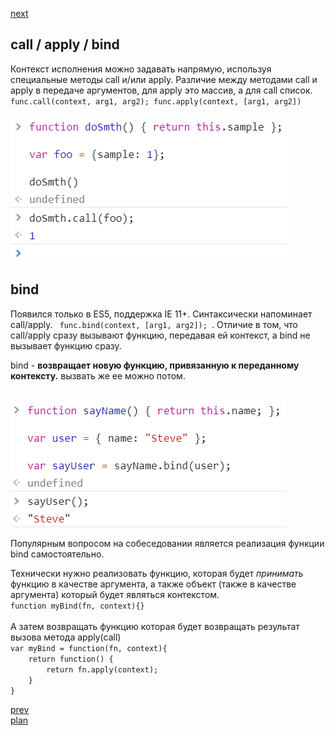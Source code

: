 <a href="04.md">next</a>

<h2>call / apply / bind</h2>

<div>
Контекст исполнения можно задавать напрямую, используя специальные методы call и/или apply.
Различие между методами call и apply в передаче аргументов, для apply это массив, а для call список.
<code> func.call(context, arg1, arg2); func.apply(context, [arg1, arg2]) </code>
</div>

<br/>

<div>
<img src="./media/04-1.png">
</div>

<h2>bind</h2>
<div>
Появился только в ES5, поддержка IE 11+. Синтаксически напоминает call/apply.
<code> func.bind(context, [arg1, arg2]); </code>. Отличие в том, что call/apply сразу вызывают функцию,
передавая ей контекст, а bind не вызывает функцию сразу.

<br/>

bind - <strong>возвращает новую функцию, привязанную к переданному контексту.</strong> вызвать же ее можно потом.

<br/>

<div>
<img src="./media/04-2.png">
</div>

Популярным вопросом на собеседовании является реализация функции bind самостоятельно.
</div>

<div>
Технически нужно реализовать функцию, которая будет <i>принимать</i> функцию в качестве аргумента,
а также объект (также в качестве аргумента) который будет являться контекстом.

<br/>

<div>
<code>function myBind(fn, context){}</code>
</div>

<br/>
А затем возвращать функцию которая будет возвращать результат вызова метода apply(call)

<div>
<code>var myBind = function(fn, context){
    return function() {
        return fn.apply(context);
    }
}</code>
</div>

</div>

<a href="02.md">prev</a>
<br/>
<a href="00.md">plan</a>
